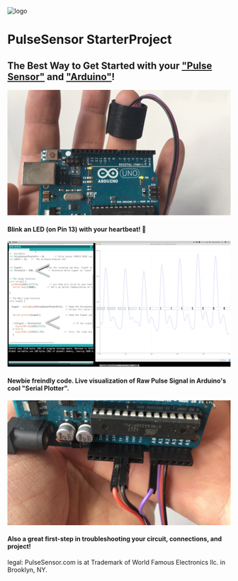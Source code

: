 ![logo](https://avatars0.githubusercontent.com/u/7002937?v=3&s=200)
# PulseSensor  StarterProject
## The Best Way to Get Started with your <a href="http://www.pulsesensor.com"> "Pulse Sensor"</a> and <a href="http://arduino.cc/"> "Arduino"</a>! 

![Arduino PulseSensor](Arduino-LEDonPin13-PulseSensor-Pic.jpg)
#### Blink an LED (on Pin 13) with your heartbeat!  💓

![ScreenShot](screenshot-threshold-arrows.png)
#### Newbie freindly code.   Live visualization of Raw Pulse Signal in Arduino's cool "Serial Plotter".

![Arduino PulseSensor](connections.png)
#### Also a great first-step in troubleshooting your circuit, connections, and project!



legal:  PulseSensor.com is at Trademark of World Famous Electronics llc. in Brooklyn, NY. 
